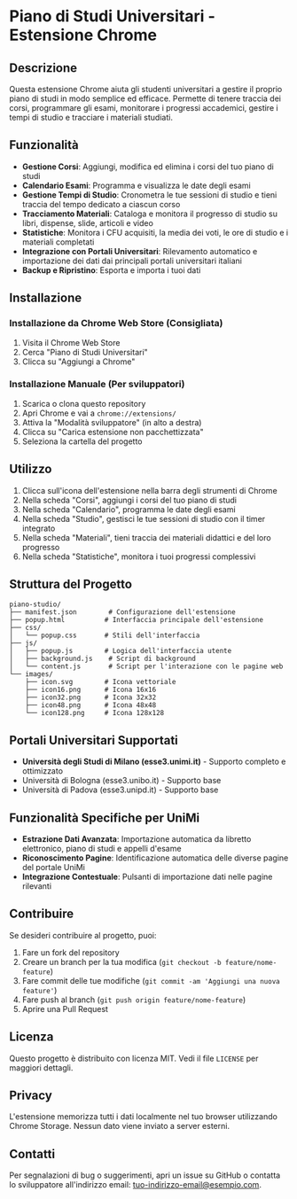 # Piano di Studi Universitari - Estensione Chrome

## Descrizione

Questa estensione Chrome aiuta gli studenti universitari a gestire il proprio piano di studi in modo semplice ed efficace. Permette di tenere traccia dei corsi, programmare gli esami, monitorare i progressi accademici, gestire i tempi di studio e tracciare i materiali studiati.

## Funzionalità

- **Gestione Corsi**: Aggiungi, modifica ed elimina i corsi del tuo piano di studi
- **Calendario Esami**: Programma e visualizza le date degli esami
- **Gestione Tempi di Studio**: Cronometra le tue sessioni di studio e tieni traccia del tempo dedicato a ciascun corso
- **Tracciamento Materiali**: Cataloga e monitora il progresso di studio su libri, dispense, slide, articoli e video
- **Statistiche**: Monitora i CFU acquisiti, la media dei voti, le ore di studio e i materiali completati
- **Integrazione con Portali Universitari**: Rilevamento automatico e importazione dei dati dai principali portali universitari italiani
- **Backup e Ripristino**: Esporta e importa i tuoi dati

## Installazione

### Installazione da Chrome Web Store (Consigliata)

1. Visita il Chrome Web Store
2. Cerca "Piano di Studi Universitari"
3. Clicca su "Aggiungi a Chrome"

### Installazione Manuale (Per sviluppatori)

1. Scarica o clona questo repository
2. Apri Chrome e vai a `chrome://extensions/`
3. Attiva la "Modalità sviluppatore" (in alto a destra)
4. Clicca su "Carica estensione non pacchettizzata"
5. Seleziona la cartella del progetto

## Utilizzo

1. Clicca sull'icona dell'estensione nella barra degli strumenti di Chrome
2. Nella scheda "Corsi", aggiungi i corsi del tuo piano di studi
3. Nella scheda "Calendario", programma le date degli esami
4. Nella scheda "Studio", gestisci le tue sessioni di studio con il timer integrato
5. Nella scheda "Materiali", tieni traccia dei materiali didattici e del loro progresso
6. Nella scheda "Statistiche", monitora i tuoi progressi complessivi

## Struttura del Progetto

```
piano-studio/
├── manifest.json        # Configurazione dell'estensione
├── popup.html          # Interfaccia principale dell'estensione
├── css/
│   └── popup.css       # Stili dell'interfaccia
├── js/
│   ├── popup.js        # Logica dell'interfaccia utente
│   ├── background.js    # Script di background
│   └── content.js       # Script per l'interazione con le pagine web
└── images/
    ├── icon.svg        # Icona vettoriale
    ├── icon16.png      # Icona 16x16
    ├── icon32.png      # Icona 32x32
    ├── icon48.png      # Icona 48x48
    └── icon128.png     # Icona 128x128
```

## Portali Universitari Supportati

- **Università degli Studi di Milano (esse3.unimi.it)** - Supporto completo e ottimizzato
- Università di Bologna (esse3.unibo.it) - Supporto base
- Università di Padova (esse3.unipd.it) - Supporto base

## Funzionalità Specifiche per UniMi

- **Estrazione Dati Avanzata**: Importazione automatica da libretto elettronico, piano di studi e appelli d'esame
- **Riconoscimento Pagine**: Identificazione automatica delle diverse pagine del portale UniMi
- **Integrazione Contestuale**: Pulsanti di importazione dati nelle pagine rilevanti

## Contribuire

Se desideri contribuire al progetto, puoi:

1. Fare un fork del repository
2. Creare un branch per la tua modifica (`git checkout -b feature/nome-feature`)
3. Fare commit delle tue modifiche (`git commit -am 'Aggiungi una nuova feature'`)
4. Fare push al branch (`git push origin feature/nome-feature`)
5. Aprire una Pull Request

## Licenza

Questo progetto è distribuito con licenza MIT. Vedi il file `LICENSE` per maggiori dettagli.

## Privacy

L'estensione memorizza tutti i dati localmente nel tuo browser utilizzando Chrome Storage. Nessun dato viene inviato a server esterni.

## Contatti

Per segnalazioni di bug o suggerimenti, apri un issue su GitHub o contatta lo sviluppatore all'indirizzo email: [tuo-indirizzo-email@esempio.com](mailto:tuo-indirizzo-email@esempio.com).